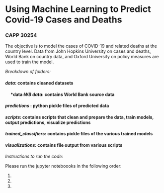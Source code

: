 # Using Machine Learning to Predict Covid-19 Cases and Deaths
### CAPP 30254

The objective is to model the cases of COVID-19 and related deaths at the country level. Data from John Hopkins University on cases and deaths, World Bank on country data, and Oxford University on policy measures are used to train the model.

_Breakdown of folders:_

#### *data*: contains cleaned datasets 
  
#### &emsp;  *data:*WB data*: contains World Bank source data
  
#### *predictions* : python pickle files of predicted data

#### *scripts*: contains scripts that clean and prepare the data, train models, output predictions, visualize predictions

#### *trained_classifiers*: contains pickle files of the various trained models

#### *visualizations*: contains file output from various scripts 


_Instructions to run the code:_  

Please  run the jupyter noteboooks in the following order:  

1. 
2. 
3. 
